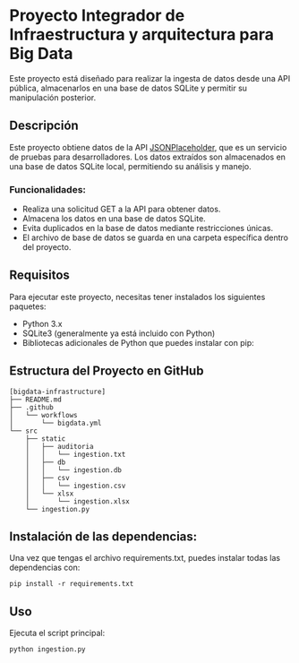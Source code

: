 # Proyecto Integrador de Infraestructura y arquitectura para Big Data 

Este proyecto está diseñado para realizar la ingesta de datos desde una API pública, almacenarlos en una base de datos SQLite y permitir su manipulación posterior. 

## Descripción

Este proyecto obtiene datos de la API [JSONPlaceholder](https://jsonplaceholder.typicode.com/posts), que es un servicio de pruebas para desarrolladores. Los datos extraídos son almacenados en una base de datos SQLite local, permitiendo su análisis y manejo.

### Funcionalidades:
- Realiza una solicitud GET a la API para obtener datos.
- Almacena los datos en una base de datos SQLite.
- Evita duplicados en la base de datos mediante restricciones únicas.
- El archivo de base de datos se guarda en una carpeta específica dentro del proyecto.

## Requisitos

Para ejecutar este proyecto, necesitas tener instalados los siguientes paquetes:

- Python 3.x
- SQLite3 (generalmente ya está incluido con Python)
- Bibliotecas adicionales de Python que puedes instalar con pip:

## Estructura del Proyecto en GitHub
```
[bigdata-infrastructure]
├── README.md
├── .github
│   └── workflows
│       └── bigdata.yml
└── src
    ├── static
    │   ├── auditoria
    │   │   └── ingestion.txt
    │   ├── db
    │   │   └── ingestion.db
    │   ├── csv
    │   │   └── ingestion.csv
    │   └── xlsx
    │       └── ingestion.xlsx
    └── ingestion.py
```
##  Instalación de las dependencias:
Una vez que tengas el archivo requirements.txt, puedes instalar todas las dependencias con:
```
pip install -r requirements.txt
```

## Uso
Ejecuta el script principal:
```
python ingestion.py
```


